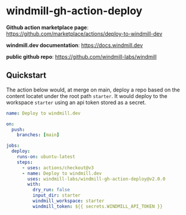 # windmill-gh-action-deploy

**Github action marketplace page**:
<https://github.com/marketplace/actions/deploy-to-windmill-dev>

**windmill.dev documentation**: <https://docs.windmill.dev>

**public github repo**: <https://github.com/windmill-labs/windmill>

## Quickstart

The action below would, at merge on main, deploy a repo based on the content
locatet under the root path `starter`. It would deploy to the workspace
`starter` using an api token stored as a secret.

```yaml
name: Deploy to windmill.dev

on:
  push:
    branches: [main]

jobs:
  deploy:
    runs-on: ubuntu-latest
    steps:
      - uses: actions/checkout@v3
      - name: Deploy to windmill.dev
        uses: windmill-labs/windmill-gh-action-deploy@v2.0.0
        with:
          dry_run: false
          input_dir: starter
          windmill_workspace: starter
          windmill_token: ${{ secrets.WINDMILL_API_TOKEN }}
```
